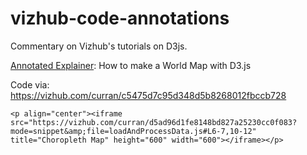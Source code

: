 # vizhub-code-annotations
Commentary on Vizhub's tutorials on D3js.

[Annotated Explainer](https://hyp.is/go?url=https%3A%2F%2Fgithub.com%2Fsriramvsharma%2Fvizhub-code-annotations%2Fblob%2Fmaster%2FLet%27s%2520make%2520a%2520map%2520with%2520D3.js!%2Findex.js&group=__world__): How to make a World Map with D3.js


Code via: https://vizhub.com/curran/c5475d7c95d348d5b8268012fbccb728


```
<p align="center"><iframe src="https://vizhub.com/curran/d5ad96d1fe8148bd827a25230cc0f083?mode=snippet&amp;file=loadAndProcessData.js#L6-7,10-12" title="Choropleth Map" height="600" width="600"></iframe></p>
```
